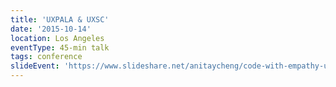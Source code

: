 ```yaml
---
title: 'UXPALA & UXSC'
date: '2015-10-14'
location: Los Angeles
eventType: 45-min talk
tags: conference
slideEvent: 'https://www.slideshare.net/anitaycheng/code-with-empathy-ux-for-engineers-and-ux-developers-uxsc'
---
```

